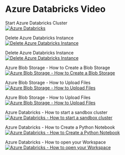# Azure Databricks Video

Start Azure Databricks Cluster <BR>
[![Azure Databricks](https://img.youtube.com/vi/N-01aw9WPq4/0.jpg)](https://www.youtube.com/embed/N-01aw9WPq4 "Azure Databricks")
<BR>
  
Delete Azure Databricks Instance <BR>
[![Delete Azure Databricks Instance](https://img.youtube.com/vi/E-PAp0VmFO8/0.jpg)](https://www.youtube.com/embed/E-PAp0VmFO8 "Delete Azure Databricks Instance")
<BR>
  
Delete Azure Databricks Instance <BR>
[![Delete Azure Databricks Instance](https://img.youtube.com/vi/E-PAp0VmFO8/0.jpg)](https://www.youtube.com/embed/E-PAp0VmFO8 "Delete Azure Databricks Instance")
<BR>  

Azure Blob Storage - How to Create a Blob Storage <BR>
[![Azure Blob Storage - How to Create a Blob Storage](https://img.youtube.com/vi/O-NzaWoprUQ/0.jpg)](https://www.youtube.com/embed/O-NzaWoprUQ "Azure Blob Storage - How to Create a Blob Storage")
<BR>

Azure Blob Storage - How to Upload Files <BR>
[![Azure Blob Storage - How to Upload Files](https://img.youtube.com/vi/bhSDrJm_7-8/0.jpg)](https://www.youtube.com/embed/bhSDrJm_7-8 "Azure Blob Storage - How to Upload Files")
<BR>
  
Azure Blob Storage - How to Upload Files <BR>
[![Azure Blob Storage - How to Upload Files](https://img.youtube.com/vi/bhSDrJm_7-8/0.jpg)](https://www.youtube.com/embed/bhSDrJm_7-8 "Azure Blob Storage - How to Upload Files")
<BR>

Azure Databricks - How to start a sandbox cluster <BR>
[![Azure Databricks - How to start a sandbox cluster](https://img.youtube.com/vi/K4hA0YuVK7A/0.jpg)](https://www.youtube.com/embed/K4hA0YuVK7A "Azure Databricks - How to start a sandbox cluster")
<BR>

Azure Databricks - How to Create a Python Notebook <BR>
[![Azure Databricks - How to Create a Python Notebook](https://img.youtube.com/vi/WnAR73PmC4Q/0.jpg)](https://www.youtube.com/embed/WnAR73PmC4Q "Azure Databricks - How to Create a Python Notebook")
<BR>
  
Azure Databricks - How to open your Workspace <BR>
[![Azure Databricks - How to open your Workspace](https://img.youtube.com/vi/xWSJ04ESzmc/0.jpg)](https://www.youtube.com/embed/xWSJ04ESzmc "Azure Databricks - How to open your Workspace")
<BR>  


